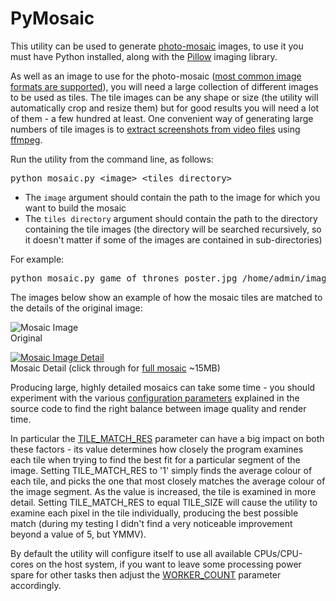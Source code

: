 # PyMosaic

This utility can be used to generate [photo-mosaic](http://en.wikipedia.org/wiki/Photographic_mosaic) images, to use it you must have Python installed, along with the [Pillow](http://pillow.readthedocs.org/en/latest/) imaging library.

As well as an image to use for the photo-mosaic ([most common image formats are supported](http://pillow.readthedocs.org/en/latest/handbook/image-file-formats.html)), you will need a large collection of different images to be used as tiles. The tile images can be any shape or size (the utility will automatically crop and resize them) but for good results you will need a lot of them - a few hundred at least. One convenient way of generating large numbers of tile images is to [extract screenshots from video files](https://trac.ffmpeg.org/wiki/Create%20a%20thumbnail%20image%20every%20X%20seconds%20of%20the%20video) using [ffmpeg](https://www.ffmpeg.org/).

Run the utility from the command line, as follows:

<pre>python mosaic.py &lt;image&gt; &lt;tiles directory&gt;
</pre>

*   The `image` argument should contain the path to the image for which you want to build the mosaic
*   The `tiles directory` argument should contain the path to the directory containing the tile images (the directory will be searched recursively, so it doesn't matter if some of the images are contained in sub-directories)

For example:

<pre>python mosaic.py game_of_thrones_poster.jpg /home/admin/images/screenshots
</pre>

The images below show an example of how the mosaic tiles are matched to the details of the original image:

![Mosaic Image](http://codebox.org.uk/graphics/mosaic/mosaic_small.jpg)  
<span class="smallText">Original</span>

[![Mosaic Image Detail](http://codebox.org.uk/graphics/mosaic/mosaic_detail.jpg)](http://codebox.org.uk/graphics/mosaic/mosaic_large.jpg)  
<span class="smallText">Mosaic Detail (click through for [full mosaic](http://codebox.org.uk/graphics/mosaic/mosaic_large.jpg) ~15MB)</span>

Producing large, highly detailed mosaics can take some time - you should experiment with the various [configuration parameters](https://github.com/codebox/mosaic/blob/master/mosaic.py#L6) explained in the source code to find the right balance between image quality and render time.

In particular the [TILE_MATCH_RES](https://github.com/codebox/mosaic/blob/master/mosaic.py#L8) parameter can have a big impact on both these factors - its value determines how closely the program examines each tile when trying to find the best fit for a particular segment of the image. Setting TILE_MATCH_RES to '1' simply finds the average colour of each tile, and picks the one that most closely matches the average colour of the image segment. As the value is increased, the tile is examined in more detail. Setting TILE_MATCH_RES to equal TILE_SIZE will cause the utility to examine each pixel in the tile individually, producing the best possible match (during my testing I didn't find a very noticeable improvement beyond a value of 5, but YMMV).

By default the utility will configure itself to use all available CPUs/CPU-cores on the host system, if you want to leave some processing power spare for other tasks then adjust the [WORKER_COUNT](https://github.com/codebox/mosaic/blob/master/mosaic.py#L12) parameter accordingly.
